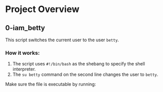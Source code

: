 # Project Overview

## 0-iam_betty
This script switches the current user to the user `betty`. 

### How it works:
1. The script uses `#!/bin/bash` as the shebang to specify the shell interpreter.
2. The `su betty` command on the second line changes the user to `betty`.

Make sure the file is executable by running:

